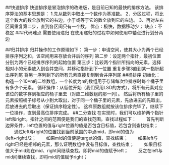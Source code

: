 ##快速排序
  快速排序是冒泡排序的改进版，是目前已知的最快的排序方法。
  该排序算法的基本思想是：
  1.先从数列中取出一个数作为基准数。
  2．分区过程，将比这个数大的数全放到它的右边，小于或等于它的数全放到它的左边。
  3．再对左右区间重复第二步，直到各区间只有一个数。
  优点：极快，数据移动少；
  缺点：不稳定
###代码难点
    需要使用递归
    在使用递归的过程中如何使用中轴点进行划分两边
    
##归并排序
    归并操作的工作原理如下：
    第一步：申请空间，使其大小为两个已经排序序列之和，该空间用来存放合并后的序列
    第二步：设定两个指针，最初位置分别为两个已经排序序列的起始位置
    第三步：比较两个指针所指向的元素，选择相对小的元素放入到合并空间，并移动指针到下一位置
    重复步骤3直到某一指针超出序列尾
    将另一序列剩下的所有元素直接复制到合并序列尾
##桶排序
    初始化：构造一个10*n的二维数组，一个长度为n的数组用于存储每次位排序时每个桶子里有多少个元素。
    循环操作：从低位开始（我们采用LSD的方式），将所有元素对应该位的数字存到相应的桶子里去（对应二维数组的那一列）。
        然后将所有桶子里的元素按照桶子标号从小到大取出，对于同一个桶子里的元素，先放进去的先取出，后放进去的后取出（保证排序稳定性）。
        这样原数组就按该位排序完毕了，继续下一位操作，直到最高位排序完成。
##二分查找
    在实现时，我们可以维护两个指针left和right，指针之间的范围便是我们的查找范围。查找过程如下：
        　　首先判断边界条件，left位置的值与right位置的值是否包含目标值，若包含则查找结束；
        　　通过left与right的位置找到当前范围的中点mid，即mid的值为(left+right)/2；
        　　如果mid的值便是target的值，查找结束；
        　　如果left与right已经是相邻的元素，那么证明数组中没有目标值，查找结束；
        　　如果目标值大于mid则在mid、right间继续查找，即将mid的值赋予left；
        　　反之在left与mid间继续查找，即将mid的值赋予right；

